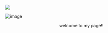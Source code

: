 ![](https://komarev.com/ghpvc/?username=Gr1m-Reaper&color=red)

![image](https://i.pinimg.com/originals/d6/50/89/d65089df822b9ee5acbde82ec944ad2a.jpg)
<p align="center">
welcome to my page!!
